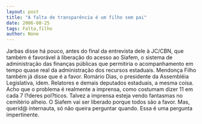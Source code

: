 ```yaml
---
layout: post
title: "A falta de transparência é um filho sem pai"
date: 2006-08-25
tags: Falta,filho
author: None
---
```

Jarbas disse há pouco, antes do final da entrevista dele à JC/CBN, que também é favorável à liberação do acesso ao Siafem, o sistema de administração das finanças públicas que permitiria o acompanhamento em tempo quase real da administração dos recursos estaduais.
Mendonça Filho também já disse que é a favor. 
Romário Dias, o presidente da Assembléia Legislativa, idem. 
Relatores e demais deputados estaduais, a mesma coisa.
Acho que o problema é realmente a imprensa, como costumam dizer 11 em cada 7 l?deres pol?ticos.
Talvez a imprensa esteja vendo fantasmas no cemitério alheio. O Siafem vai ser liberado porque todos são a favor.
Mas, querid@ internauta, só não queira perguntar quando. Essa é uma pergunta impertinente. 